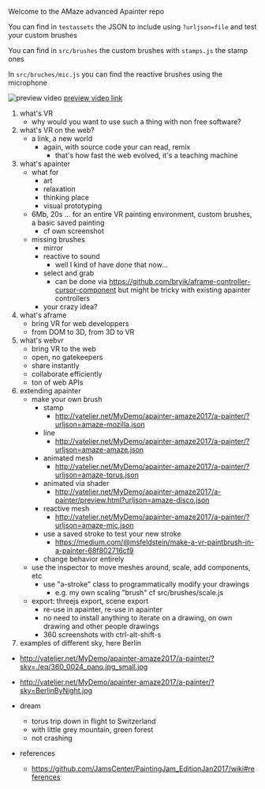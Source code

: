 Welcome to the AMaze advanced Apainter repo

You can find in `testassets` the JSON to include using `?urljson=file` and test your custom brushes

You can find in `src/brushes` the custom brushes with `stamps.js` the stamp ones

In `src/bruches/mic.js` you can find the reactive brushes using the microphone


![preview video](http://vatelier.net/MyDemo/apainter-amaze2017/a-painter/preview-reactive.jpg)
[preview video link](https://www.youtube.com/watch?v=SqKMbFhC49g)

1. what's VR
    * why would you want to use such a thing with non free software?
2. what's VR on the web?
    * a link, a new world
      * again, with source code your can read, remix
        * that's how fast the web evolved, it's a teaching machine
3. what's apainter
    * what for
      * art
      * relaxation
      * thinking place
      * visual prototyping
    * 6Mb, 20s ... for an entire VR painting environment, custom brushes, a basic saved painting
      * cf own screenshot
    * missing brushes
      * mirror
      * reactive to sound
        * well I kind of have done that now...
      * select and grab
        * can be done via https://github.com/bryik/aframe-controller-cursor-component but might be tricky with existing apainter controllers
      * your crazy idea?
4. what's aframe
    * bring VR for web developpers
    * from DOM to 3D, from 3D to VR
5. what's webvr
    * bring VR to the web
    * open, no gatekeepers
    * share instantly
    * collaborate efficiently
    * ton of web APIs
6. extending apainter
    * make your own brush
      * stamp
        * http://vatelier.net/MyDemo/apainter-amaze2017/a-painter/?urljson=amaze-mozilla.json
      * line
        * http://vatelier.net/MyDemo/apainter-amaze2017/a-painter/?urljson=amaze-amaze.json
      * animated mesh
        * http://vatelier.net/MyDemo/apainter-amaze2017/a-painter/?urljson=amaze-torus.json
      * animated via shader
        * http://vatelier.net/MyDemo/apainter-amaze2017/a-painter/preview.html?urljson=amaze-disco.json
      * reactive mesh
        * http://vatelier.net/MyDemo/apainter-amaze2017/a-painter/?urljson=amaze-mic.json
      * use a saved stroke to test your new stroke
        * https://medium.com/@msfeldstein/make-a-vr-paintbrush-in-a-painter-68f802716cf9
      * change behavior entirely
    * use the inspector to move meshes around, scale, add components, etc
      * use "a-stroke" class to programmatically modify your drawings
        * e.g. my own scaling "brush" cf src/brushes/scale.js
    * export: threejs export, scene export
      * re-use in apainter, re-use in apainter
      * no need to install anything to iterate on a drawing, on own drawing and other people drawings
      * 360 screenshots with ctrl-alt-shift-s
7. examples of different sky, here Berlin
  * http://vatelier.net/MyDemo/apainter-amaze2017/a-painter/?sky=./eq/360_0024_pano.jpg_small.jpg
  * http://vatelier.net/MyDemo/apainter-amaze2017/a-painter/?sky=BerlinByNight.jpg


* dream
    * torus trip down in flight to Switzerland
    * with little grey mountain, green forest
    * not crashing

* references
  * https://github.com/JamsCenter/PaintingJam_EditionJan2017/wiki#references

